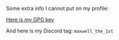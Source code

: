 Some extra info I cannot put on my profile:

[Here is my GPG key](my_gpg_key.asc)

And here is my Discord tag: `maxwell_the_1st`
